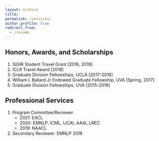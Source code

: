 ```yaml
---
layout: archive
title:
permalink: /services/
author_profile: true
redirect_from:
  - /resume
---
```


<h2>Honors, Awards, and Scholarships</h2>
<ol>
	<li> SIGIR Student Travel Grant [2016, 2019] </li>
	<li> ICLR Travel Award [2018] </li>
	<li> Graduate Division Fellowships, UCLA [2017-2018] </li>
	<li> William L Ballard Jr Endowed Graduate Fellowship, UVA [Spring, 2017] </li>
	<li> Graduate Division Fellowships, UVA [2015-2016] </li>
</ol>


<h2>Professional Services</h2>
<ol>
	<li> Program Committee/Reviewer
		<ul>
			<li>2021: EACL </li>
			<li>2020: EMNLP, ICML, IJCAI, AAAI, LREC</li>
			<li>2019: NAACL</li>
    		</ul>
	</li>
	<li> Secondary Reviewer: EMNLP 2018 </li>
</ol>



